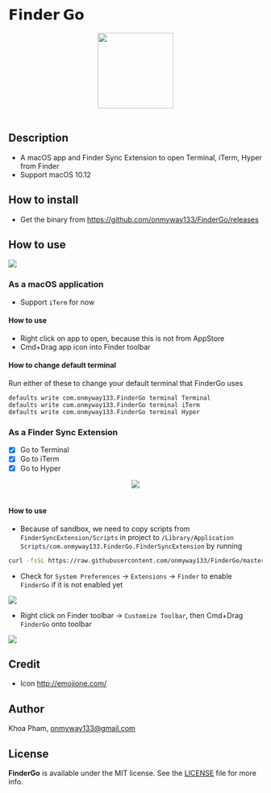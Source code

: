 # 𝗙𝗶𝗻𝗱𝗲𝗿 𝗚𝗼

<div align = "center">
<img src="Images/Icon.png" width="150" height="150" />
<br>
<br>
</div>

## Description

- A macOS app and Finder Sync Extension to open Terminal, iTerm, Hyper from Finder
- Support macOS 10.12

## How to install

- Get the binary from https://github.com/onmyway133/FinderGo/releases

## How to use

![](Images/go1.gif)

### As a macOS application

- Support `iTerm` for now

#### How to use
- Right click on app to open, because this is not from AppStore
- Cmd+Drag app icon into Finder toolbar

#### How to change default terminal

Run either of these to change your default terminal that FinderGo uses

```
defaults write com.onmyway133.FinderGo terminal Terminal
defaults write com.onmyway133.FinderGo terminal iTerm
defaults write com.onmyway133.FinderGo terminal Hyper
```

### As a Finder Sync Extension

- [x] Go to Terminal
- [x] Go to iTerm
- [x] Go to Hyper

<div align = "center">
<img src="Images/screenshot2.png" />
<br>
<br>
</div>

#### How to use

- Because of sandbox, we need to copy scripts from `FinderSyncExtension/Scripts` in project to `/Library/Application Scripts/com.onmyway133.FinderGo.FinderSyncExtension` by running 

```sh
curl -fsSL https://raw.githubusercontent.com/onmyway133/FinderGo/master/install.sh | sh
```

- Check for `System Preferences` -> `Extensions` -> `Finder` to enable `FinderGo` if it is not enabled yet

![](Images/extension.png)

- Right click on Finder toolbar -> `Customize Toolbar`, then Cmd+Drag `FinderGo` onto toolbar

![](Images/toolbar.png)

## Credit

- Icon http://emojione.com/

## Author

Khoa Pham, onmyway133@gmail.com

## License

**FinderGo** is available under the MIT license. See the [LICENSE](https://github.com/onmyway133/FinderGo/blob/master/LICENSE.md) file for more info.

